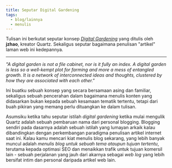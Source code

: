 ```yaml
---
title: Seputar Digital Gardening
tags:
  - blog/lainnya
  - menulis
---
```

Tulisan ini berkutat seputar konsep *[Digital Gardening](https://jzhao.xyz/posts/networked-thought)* yang ditulis oleh **jzhao**, kreator Quartz. Sekaligus seputar bagaimana penulisan "artikel" laman web ini kedepannya.

---

*"A digital garden is not a file cabinet, nor is it fully an index. A digital garden is less so a well-kempt plot for farming and more a mess of entangled growth. It is a network of interconnected ideas and thoughts, clustered by how they are associated with each other."*

Ini buatku sebuah konsep yang secara bersamaan asing dan familiar, sekaligus sebuah pencerahan dalam bagaimana menulis konten yang didasarkan bukan kepada sebuah kesamaan tematik tertentu, tetapi dari buah pikiran yang memang perlu dituangkan ke dalam tulisan.

Asumsiku ketika tahu seputar istilah *digital gardening* ketika mulai mengulik Quartz adalah sebuah pembaruan nama dari personal blogging. Blogging sendiri pada dasarnya adalah sebuah istilah yang lumayan arkaik kalau dibandingkan dengan perkembangan paradigma penulisan artikel internet saat ini. Kalau kamu mencari kiat menulis blog sekarang, yang lebih banyak muncul adalah *menulis blog untuk sebuah tema ataupun tujuan tertentu*, terutama kepada optimasi SEO dan menaikkan trafik untuk tujuan komersil lain - sebuah perjalanan yang jauh dari akarnya sebagai *web log* yang lebih bersifat intim dan personal daripada artikel web lain.

